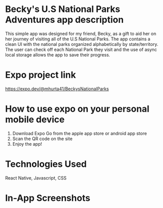 # Becky's U.S National Parks Adventures app description
This simple app was designed for my friend, Becky, as a gift to aid her on her journey of visiting all of the U.S National Parks. The app contains a clean UI with the national parks organized alphabetically by state/territory. The user can check off each National Park they visit and the use of async local storage allows the app to save their progress.

# Expo project link
https://expo.dev/@mhurta41/BeckysNationalParks

# How to use expo on your personal mobile device
1. Download Expo Go from the apple app store or android app store
2. Scan the QR code on the site
3. Enjoy the app!

# Technologies Used
React Native, Javascript, CSS

# In-App Screenshots

